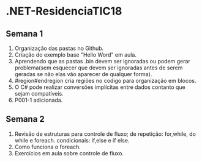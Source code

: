 # .NET-ResidenciaTIC18

## Semana 1

1. Organização das pastas no Github.
2. Criação do exemplo base "Hello Word" em aula.
3. Aprendendo que as pastas .bin devem ser ignoradas ou podem gerar problema(sem esquecer que devem ser ignoradas antes de serem geradas se não elas vão aparecer de qualquer forma).
4. #region#endregion cria regiões no codigo para organização em blocos.
5. O C# pode realizar conversões implícitas entre dados contanto que sejam compatíveis.
6. P001-1 adicionada.

## Semana 2
1. Revisão de estruturas para controle de fluxo; de repetição: for,while, do while e foreach. condicionais: if,else e if else.
2. Como funciona o foreach.
3. Exercícios em aula sobre controle de fluxo.